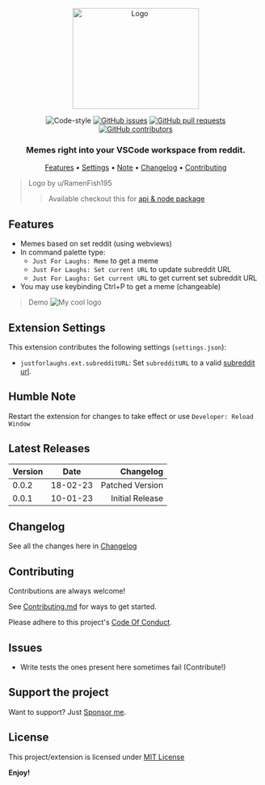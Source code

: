<p align="center">
  <img alt="Logo" src="https://media.tenor.com/4gch8O6_zDcAAAAC/spongebob-evil.gif" width="250px" height="200px">
  <p align="center">
    <img alt="Code-style" src="https://img.shields.io/badge/code_style-prettier-ff69b4.svg?style=flat-square">
    <a href="https://github.com/jayantur13/just-for-laughs-vsc-extension/issues"><img alt="GitHub issues" src="https://img.shields.io/github/issues/jayantur13/just-for-laughs-vsc-extension?style=flat-square"></a>
    <a href="https://github.com/jayantur13/just-for-laughs-vsc-extension/pulls"><img alt="GitHub pull requests" src="https://img.shields.io/github/issues-pr/jayantur13/just-for-laughs-vsc-extension?style=flat-square"></a>
    <a href="https://github.com/jayantur13/just-for-laughs-vsc-extension/graphs/contributors"><img alt="GitHub contributors" src="https://img.shields.io/github/contributors/jayantur13/just-for-laughs-vsc-extension?style=flat-square"></a>
    <h3 align="center"><b>Memes right into your VSCode workspace from reddit.</b></h3>
  </p>
  <p align="center"><a href="#features">Features</a> • <a href="#extension-settings">Settings</a> • <a href="#humble-note">Note</a> • <a href="#changelog">Changelog</a> • <a href="#contributing">Contributing</a></p>
</p>

> Logo by u/RamenFish195
>
> > Available checkout this for [api & node package](https://github.com/jayantur13/yo-memes-jokes)

## Features

- Memes based on set reddit (using webviews)
- In command palette type:
  - `Just For Laughs: Meme` to get a meme
  - `Just For Laughs: Set current URL` to update subreddit URL
  - `Just For Laughs: Get current URL` to get current set subreddit URL
- You may use keybinding Ctrl+P to get a meme (changeable)

> Demo
> <img src="https://i.ibb.co/dGjh04B/demo.gif" alt="My cool logo"/>

## Extension Settings

This extension contributes the following settings (`settings.json`):

- `justforlaughs.ext.subredditURL`: Set `subredditURL` to a valid [subreddit url](https://github.com/jayantur13/yo-memes-jokes#usageexamples).

## Humble Note

Restart the extension for changes to take effect or use `Developer: Reload Window`

## Latest Releases

| Version |   Date   |       Changelog |
| ------- | :------: | --------------: |
| 0.0.2   | 18-02-23 | Patched Version |
| 0.0.1   | 10-01-23 | Initial Release |

## Changelog

See all the changes here in [Changelog](https://github.com/jayantur13/just-for-laughs-vsc-extension/blob/master/CHANGELOG.md)

## Contributing

Contributions are always welcome!

See [Contributing.md](https://github.com/jayantur13/just-for-laughs-vsc-extension/blob/master/CONTRIBUTING.md) for ways to get started.

Please adhere to this project's [Code Of Conduct](https://github.com/jayantur13/just-for-laughs-vsc-extension/blob/master/CODE_OF_CONDUCT.md).

## Issues

- Write tests the ones present here sometimes fail (Contribute!)

## Support the project

Want to support? Just [Sponsor me](https://github.com/sponsors/jayantur13).

## License

This project/extension is licensed under [MIT License](https://github.com/jayantur13/just-for-laughs-vsc-extension/blob/master/LICENSE)

**Enjoy!**
